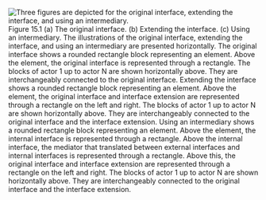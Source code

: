 ![Three figures are depicted for the original interface, extending the interface, and using an intermediary.](graphics/15fig01.jpg) Figure 15.1 (a) The original interface. (b) Extending the interface. (c) Using an intermediary. The illustrations of the original interface, extending the interface, and using an intermediary are presented horizontally. The original interface shows a rounded rectangle block representing an element. Above the element, the original interface is represented through a rectangle. The blocks of actor 1 up to actor N are shown horizontally above. They are interchangeably connected to the original interface. Extending the interface shows a rounded rectangle block representing an element. Above the element, the original interface and interface extension are represented through a rectangle on the left and right. The blocks of actor 1 up to actor N are shown horizontally above. They are interchangeably connected to the original interface and the interface extension. Using an intermediary shows a rounded rectangle block representing an element. Above the element, the internal interface is represented through a rectangle. Above the internal interface, the mediator that translated between external interfaces and internal interfaces is represented through a rectangle. Above this, the original interface and interface extension are represented through a rectangle on the left and right. The blocks of actor 1 up to actor N are shown horizontally above. They are interchangeably connected to the original interface and the interface extension.